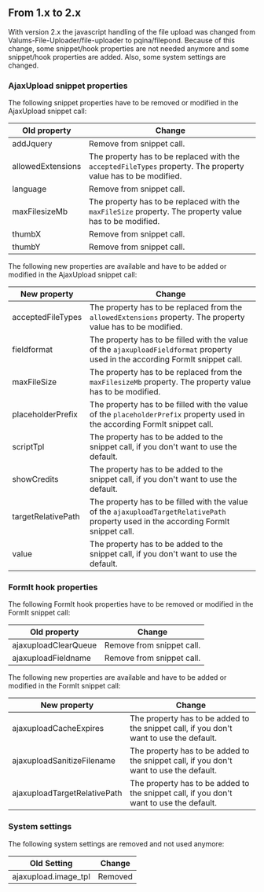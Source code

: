 ## From 1.x to 2.x

With version 2.x the javascript handling of the file upload was changed from
Valums-File-Uploader/file-uploader to pqina/filepond. Because of this change,
some snippet/hook properties are not needed anymore and some snippet/hook
properties are added. Also, some system settings are changed.

### AjaxUpload snippet properties

The following snippet properties have to be removed or modified in the
AjaxUpload snippet call:

| Old property      | Change                                                                                                        |
|-------------------|---------------------------------------------------------------------------------------------------------------|
| addJquery         | Remove from snippet call.                                                                                     |
| allowedExtensions | The property has to be replaced with the `acceptedFileTypes` property. The property value has to be modified. |
| language          | Remove from snippet call.                                                                                     |
| maxFilesizeMb     | The property has to be replaced with the `maxFileSize` property. The property value has to be modified.       |
| thumbX            | Remove from snippet call.                                                                                     |
| thumbY            | Remove from snippet call.                                                                                     |

The following new properties are available and have to be added or modified in
the AjaxUpload snippet call:

| New property       | Change                                                                                                                                 |
|--------------------|----------------------------------------------------------------------------------------------------------------------------------------|
| acceptedFileTypes  | The property has to be replaced from the `allowedExtensions` property. The property value has to be modified.                          |
| fieldformat        | The property has to be filled with the value of the `ajaxuploadFieldformat` property used in the according FormIt snippet call.        |
| maxFileSize        | The property has to be replaced from the `maxFilesizeMb` property. The property value has to be modified.                              |
| placeholderPrefix  | The property has to be filled with the value of the `placeholderPrefix` property used in the according FormIt snippet call.            |
| scriptTpl          | The property has to be added to the snippet call, if you don't want to use the default.                                                |
| showCredits        | The property has to be added to the snippet call, if you don't want to use the default.                                                |
| targetRelativePath | The property has to be filled with the value of the `ajaxuploadTargetRelativePath` property used in the according FormIt snippet call. |
| value              | The property has to be added to the snippet call, if you don't want to use the default.                                                |

### FormIt hook properties

The following FormIt hook properties have to be removed or modified in the
FormIt snippet call:

| Old property         | Change                    |
|----------------------|---------------------------|
| ajaxuploadClearQueue | Remove from snippet call. |
| ajaxuploadFieldname  | Remove from snippet call. |

The following new properties are available and have to be added or modified in
the FormIt snippet call:

| New property                 | Change                                                                                  |
|------------------------------|-----------------------------------------------------------------------------------------|
| ajaxuploadCacheExpires       | The property has to be added to the snippet call, if you don't want to use the default. |
| ajaxuploadSanitizeFilename   | The property has to be added to the snippet call, if you don't want to use the default. |
| ajaxuploadTargetRelativePath | The property has to be added to the snippet call, if you don't want to use the default. |

### System settings

The following system settings are removed and not used anymore:

| Old Setting          | Change  |
|----------------------|---------|
| ajaxupload.image_tpl | Removed |
